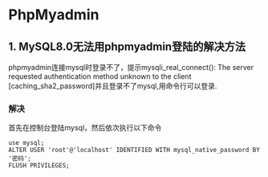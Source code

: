 # PhpMyadmin

## 1. MySQL8.0无法用phpmyadmin登陆的解决方法
phpmyadmin连接mysql时登录不了，提示mysqli_real_connect(): The server requested authentication method unknown to the client [caching_sha2_password]并且登录不了mysql,用命令行可以登录.

### 解决
首先在控制台登陆mysql，然后依次执行以下命令
```
use mysql;
ALTER USER 'root'@'localhost' IDENTIFIED WITH mysql_native_password BY '密码';
FLUSH PRIVILEGES;
```
